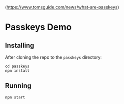 (https://www.tomsguide.com/news/what-are-passkeys)

# Passkeys Demo

## Installing
After cloning the repo to the `passkeys` directory:
```
cd passkeys
npm install
```

## Running
```
npm start
```
